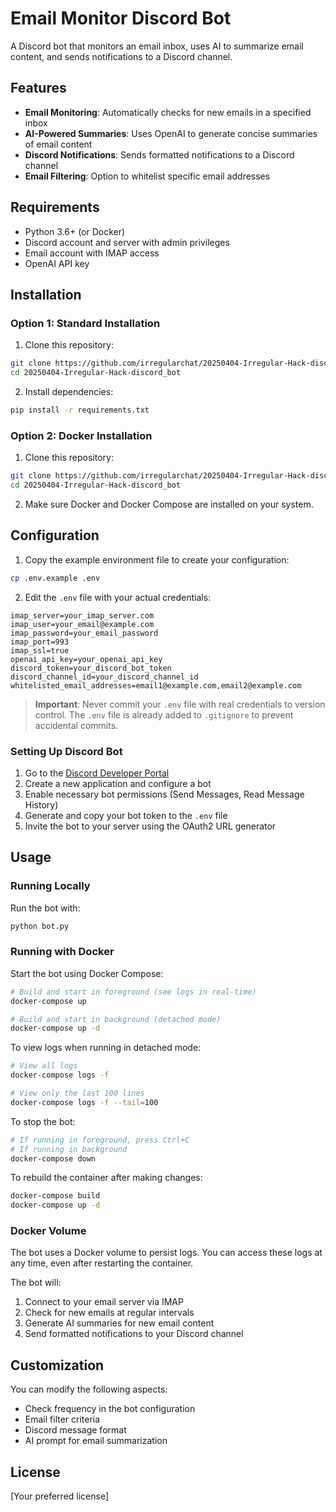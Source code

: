 # Email Monitor Discord Bot

A Discord bot that monitors an email inbox, uses AI to summarize email content, and sends notifications to a Discord channel.

## Features

- **Email Monitoring**: Automatically checks for new emails in a specified inbox
- **AI-Powered Summaries**: Uses OpenAI to generate concise summaries of email content
- **Discord Notifications**: Sends formatted notifications to a Discord channel
- **Email Filtering**: Option to whitelist specific email addresses

## Requirements

- Python 3.6+ (or Docker)
- Discord account and server with admin privileges
- Email account with IMAP access
- OpenAI API key

## Installation

### Option 1: Standard Installation

1. Clone this repository:
```bash
git clone https://github.com/irregularchat/20250404-Irregular-Hack-discord_bot
cd 20250404-Irregular-Hack-discord_bot
```

2. Install dependencies:
```bash
pip install -r requirements.txt
```

### Option 2: Docker Installation

1. Clone this repository:
```bash
git clone https://github.com/irregularchat/20250404-Irregular-Hack-discord_bot
cd 20250404-Irregular-Hack-discord_bot
```

2. Make sure Docker and Docker Compose are installed on your system.

## Configuration

1. Copy the example environment file to create your configuration:
```bash
cp .env.example .env
```

2. Edit the `.env` file with your actual credentials:

```
imap_server=your_imap_server.com
imap_user=your_email@example.com
imap_password=your_email_password
imap_port=993
imap_ssl=true
openai_api_key=your_openai_api_key
discord_token=your_discord_bot_token
discord_channel_id=your_discord_channel_id
whitelisted_email_addresses=email1@example.com,email2@example.com
```

> **Important**: Never commit your `.env` file with real credentials to version control. The `.env` file is already added to `.gitignore` to prevent accidental commits.

### Setting Up Discord Bot

1. Go to the [Discord Developer Portal](https://discord.com/developers/applications)
2. Create a new application and configure a bot
3. Enable necessary bot permissions (Send Messages, Read Message History)
4. Generate and copy your bot token to the `.env` file
5. Invite the bot to your server using the OAuth2 URL generator

## Usage

### Running Locally

Run the bot with:

```bash
python bot.py
```

### Running with Docker

Start the bot using Docker Compose:

```bash
# Build and start in foreground (see logs in real-time)
docker-compose up

# Build and start in background (detached mode)
docker-compose up -d
```

To view logs when running in detached mode:

```bash
# View all logs
docker-compose logs -f

# View only the last 100 lines
docker-compose logs -f --tail=100
```

To stop the bot:

```bash
# If running in foreground, press Ctrl+C
# If running in background
docker-compose down
```

To rebuild the container after making changes:

```bash
docker-compose build
docker-compose up -d
```

### Docker Volume

The bot uses a Docker volume to persist logs. You can access these logs at any time, even after restarting the container.

The bot will:
1. Connect to your email server via IMAP
2. Check for new emails at regular intervals
3. Generate AI summaries for new email content
4. Send formatted notifications to your Discord channel

## Customization

You can modify the following aspects:
- Check frequency in the bot configuration
- Email filter criteria
- Discord message format
- AI prompt for email summarization

## License

[Your preferred license]